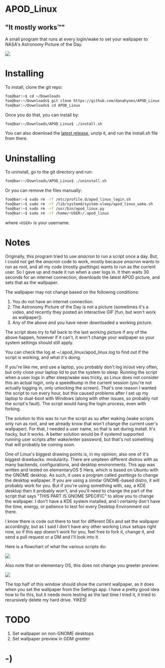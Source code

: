 <!----------------------------------------------------------------------------->
<!-- Filename: README.md                                       /          \  -->
<!-- Project : APOD_Linux                                     |     ()     | -->
<!-- Date    : 02/21/2019                                     |            | -->
<!-- Author  : Dana Hynes                                     |   \____/   | -->
<!-- License : WTFPLv2                                         \          /  -->
<!----------------------------------------------------------------------------->

# APOD_Linux
## "It mostly works™"

A small program that runs at every login/wake to set your wallpaper to NASA's
Astronomy Picture of the Day.

![](screenshot.png)

# Installing

To install, clone the git repo:
```bash
foo@bar:~$ cd ~/Downloads
foo@bar:~/Downloads$ git clone https://github.com/danahynes/APOD_Linux
foo@bar:~/Downloads$ cd APOD_Linux
```

Once you do that, you can install by:
```bash
foo@bar:~/Downloads/APOD_Linux$ ./install.sh
```
You can also download the
[latest release](http://github.com/danahynes/APOD_Linux/releases/latest), unzip
it, and run the install.sh file from there.

# Uninstalling

To uninstall, go to the git directory and run:
```bash
foo@bar:~/Downloads/APOD_Linux$ ./uninstall.sh
```

Or you can remove the files manually:
```bash
foo@bar:~$ sudo rm -rf /etc/profile.d/apod_linux_login.sh
foo@bar:~$ sudo rm -rf /lib/systemd/system-sleep/apod_linux_wake.sh
foo@bar:~$ sudo rm -rf /usr/bin/apod_linux.py
foo@bar:~$ sudo rm -rf /home/<USER>/.apod_linux
```

where ```<USER>``` is your username.

# Notes

Originally, this program tried to use *anacron* to run a script once a day. But,
I could not get the *anacron* code to work, mostly because *anacron* wants to
run as root, and all my code (mostly *gsettings*) wants to run as the current
user. So I gave up and made it run when a user logs in. It then waits 30 seconds
for an internet connection, downloads the latest APOD picture, and sets that as
the wallpaper.

The wallpaper may not change based on the following conditions:
1. You do not have an internet connection.
2. The Astronomy Picture of the Day is not a picture (sometimes it's a video,
and recently they posted an interactive GIF [fun, but won't work as wallpaper]).
3. Any of the above and you have never downloaded a working picture.

The script does try to fall back to the last working picture if any of the above
happen, however if it can't, it won't change your wallpaper so your system
settings should still apply.

You can check the log at ~/.apod_linux/apod_linux.log to find out if the script
is working, and what it's doing.

If you're like me, and use a laptop, you probably don't log in/out very often,
but only close your laptop lid to put the system to sleep. Running the script
when a user logs in after sleep/wake was tricky, as Linux does not consider this
an actual login, only a speedbump in the current session (you're not actually
logging in, only unlocking the screen). That's one reason I wanted the script to
run every hour, but this caused problems after I set up my laptop to dual-boot
with Windows (along with other issues, so probably not the script's fault). The
script would hang the login process, even with forking.

The solution to this was to run the script as su after waking (wake scripts only
run as root, and we already know that won't change the current user's
wallpaper). For that, I needed a user name, so that is set during install. It's
hacky, but it works. A better solution would be if systemd supported running
user scripts after wake/enter password, but that's not something that will
probably be coming soon.

One of Linux's biggest drawing points is, in my opinion, also one of it's
biggest drawbacks: modularity. There are umpteen different distros with as many
backends, configurations, and desktop environments. This app was written and
tested on elementaryOS 5 Hera, which is based on Ubuntu with the GNOME desktop.
As such, it uses a program called *gsettings* to change the desktop wallpaper.
If you are using a similar GNOME-based distro, it will probably work for you.
But if you're using something with, say, a KDE desktop then it probably won't,
and you'll need to change the part of the script that says "THIS PART IS GNOME
SPECIFIC" to allow you to change the wallpaper. I don't have a KDE system
installed, and I certainly don't have the time, energy, or patience to test for
every Desktop Environment out there.

I know there is code out there to test for different DEs and set the wallpaper
accordingly, but as I said I don't have any other working Linux setups right
now, so if this app doesn't work for you, feel free to fork it, change it, and
send a pull request or a DM and I'll look into it.

Here is a flowchart of what the various scripts do:

![](flow.jpg)

Also note that on elementary OS, this does not change you greeter preview:

![](greeter.jpg)

The top half of this window should show the current wallpaper, as it does when
you set the wallpaper from the Settings app. I have a pretty good idea how to
fix this, but it needs more testing as the last time I tried it, it tried to
recursively delete my hard drive. YIKES!

# TODO

1. Set wallpaper on non-GNOME desktops
1. Set wallpaper preview in GDM greeter

# -)
